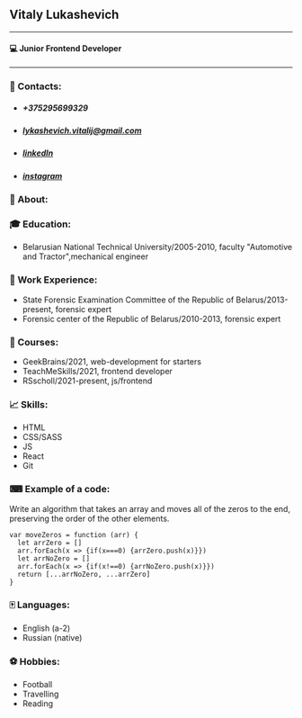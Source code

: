 ## Vitaly Lukashevich
***
#### 💻 Junior Frontend Developer
***
### 📘 Contacts:
* ##### +375295699329
* ##### lykashevich.vitalij@gmail.com
* ##### [linkedIn](https://www.linkedin.com/in/vitaly-lukashevich-0aa168225/)
* ##### [instagram](https://www.instagram.com/lykashevich.vitalij/)
### 👔 About:
### 🎓 Education:
* Belarusian National Technical University/2005-2010, faculty "Automotive and Tractor",mechanical engineer
### 💼 Work Experience:
* State Forensic Examination Committee of the Republic of Belarus/2013-present, forensic expert
* Forensic center of the Republic of Belarus/2010-2013, forensic expert
### 📝 Courses:
* GeekBrains/2021, web-development for starters
* TeachMeSkills/2021, frontend developer
* RSscholl/2021-present, js/frontend
### 📈 Skills:
* HTML
* CSS/SASS
* JS
* React
* Git
### ⌨ Example of a code:
Write an algorithm that takes an array and moves all of the zeros to the end, preserving the order of the other elements.
```
var moveZeros = function (arr) {
  let arrZero = []
  arr.forEach(x => {if(x===0) {arrZero.push(x)}})
  let arrNoZero = []
  arr.forEach(x => {if(x!==0) {arrNoZero.push(x)}})
  return [...arrNoZero, ...arrZero]
}
```
### 🀄 Languages:
* English (a-2)
* Russian (native)
### ⚽ Hobbies:
* Football
* Travelling
* Reading
